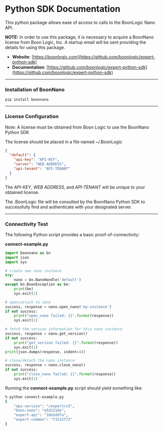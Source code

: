 # Python SDK Documentation
This python package allows ease of access to calls to the BoonLogic Nano API.

**NOTE:** In order to use this package, it is necessary to acquire a BoonNano license
from Boon Logic, Inc.  A startup email will be sent providing the details
for using this package.

- __Website__: [https://boonlogic.com](https://github.com/boonlogic/expert-python-sdk)
- __Documentation__: [https://github.com/boonlogic/expert-python-sdk](https://github.com/boonlogic/expert-python-sdk)


------------
### Installation of BoonNano
```
pip install boonnano
```

------------
### License Configuration

Note: A license must be obtained from Boon Logic to use the BoonNano Python SDK

The license should be placed in a file named ~/.BoonLogic

```json
{
  "default": {
    "api-key": "API-KEY",
    "server": "WEB ADDRESS",
    "api-tenant": "API-TENANT"
  }
}
```

The *API-KEY*, *WEB ADDRESS*, and *API-TENANT* will be unique to your obtained license.

The .BoonLogic file will be consulted by the BoonNano Python SDK to successfully find and authenticate with your designated server.

---------------
### Connectivity Test

The following Python script provides a basic proof-of-connectivity:

**connect-example.py**

```python
import boonnano as bn
import json
import sys

# create new nano instance
try:
    nano = bn.NanoHandle('default')
except bn.BoonException as be:
    print(be)
    sys.exit(1)

# open/attach to nano
success, response = nano.open_nano('my-instance')
if not success:
    print("open_nano failed: {}".format(response))
    sys.exit(1)

# fetch the version information for this nano instance
success, response = nano.get_version()
if not success:
    print("get_version failed: {}".format(response))
    sys.exit(1)
print(json.dumps(response, indent=4))

# close/detach the nano instance
success, response = nano.close_nano()
if not success:
    print("close_nano failed: {}".format(response))
    sys.exit(1)

```

Running the **connect-example.py** script should yield something like:

```sh
% python connect-example.py
{
    "api-version": "/expert/v3",
    "boon-nano": "e5d221de",
    "expert-api": "18a5ddfa",
    "expert-common": "f3215f72"
}
```

